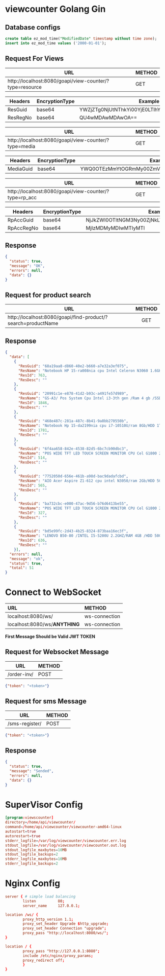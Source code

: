 # viewcounter Golang Gin

## Database configs
```sql
create table ez_mod_time("ModifiedDate" timestamp without time zone);
insert into ez_mod_time values ('2000-01-01');
```


## Request For Views

| URL                                                     | METHOD |
| ------------------------------------------------------- | ------ |
| http://localhost:8080/goapi/view-counter/?type=resource | GET    |


| Headers  | EncryptionType | Example                                          |
| -------- | -------------- | ------------------------------------------------ |
| ResGuid  | base64         | YWZjZTg0NjUtNThkYi00YjE0LTlhYmQtODZjZDA1YTBhYTcy |
| ResRegNo | base64         | QU4wMDAwMDAwOA==                                 |

| URL                                                  | METHOD |
| ---------------------------------------------------- | ------ |
| http://localhost:8080/goapi/view-counter/?type=media | GET    |


| Headers   | EncryptionType | Example                                          |
| --------- | -------------- | ------------------------------------------------ |
| MediaGuid | base64         | YWQ0OTEzMmYtOGRmMy00ZmVhLWIxNWQtOTZjMDU2NWZlYmNj |

| URL                                                   | METHOD |
| ----------------------------------------------------- | ------ |
| http://localhost:8080/goapi/view-counter/?type=rp_acc | GET    |


| Headers    | EncryptionType | Example                                          |
| ---------- | -------------- | ------------------------------------------------ |
| RpAccGuid  | base64         | NjJkZWI0OTItNGM3Ny00ZjNkLTk5YWYtNjBjMjQ2NmQ4ZDUx |
| RpAccRegNo | base64         | MjIzMDMyMDIwMTIyMTI                              |


## Response

```JSON
{
  "status": true,
  "message": "OK",
  "errors": null,
  "data": {}
}
```

## Request for product search

| URL                                                          | METHOD |
| ------------------------------------------------------------ | :----: |
| http://localhost:8080/goapi/find-product/?search=productName |  GET   |

## Response

```JSON
{
  "data": [
    {
      "ResGuid": "68a19aa8-d860-40e2-b660-a7e32a3ef075",
      "ResName": "Notebook HP 15-ra008nia cpu Intel Celeron N3060 1.6GHz/Ram 4Gb DDR3/HDD 500Gb/DVD/HD LED 15.6\"/Lan",
      "ResId": 763,
      "ResDesc": ""
    },
    {
      "ResGuid": "20991c1e-e878-41d2-b93c-a491fe57d989",
      "ResName": "GS-A3/ Pos System Cpu Intel i3-3th gen /Ram 4 gb /SSD64gb /Screen 15\" Touch Led/2nd Screen 15\" no ",
      "ResId": 1846,
      "ResDesc": ""
    },
    {
      "ResGuid": "468e487c-281a-487c-8b41-9a8bb270550b",
      "ResName": "Notebook Hp 15-da2199nia cpu i7-10510U/ram 8Gb/HDD 1Tb/VGA NVidia GeForce/dvd/15.6\" HD LED/black/lan",
      "ResId": 1781,
      "ResDesc": ""
    },
    {
      "ResGuid": "6f4aa658-842e-4538-82d5-6bc7cb90dbc3",
      "ResName": "POS WIDE TFT LED TOUCH SCREEN MONITOR CPU Cel G1800 2.4Ghz/RAM 2GB DDR3/SSD 32 GB/15'' +10'' WHITE ",
      "ResId": 514,
      "ResDesc": ""
    },
    {
      "ResGuid": "7752050d-656e-461b-a98d-bac9dadafcbd",
      "ResName": "AIO Acer Aspire Z1-612 cpu intel N3050/ram 2Gb/HDD 500Gb/19,5\"HD LED/vga shared/wired keyboard+mouse",
      "ResId": 565,
      "ResDesc": ""
    },
    {
      "ResGuid": "ba732cbc-e000-47ac-9d56-b76d6413be55",
      "ResName": "POS WIDE TFT LED TOUCH SCREEN MONITOR CPU Cel G1800 2.4Ghz/RAM 2GB DDR3/SSD 32 GB/15'' /PLASTIC/BLAC",
      "ResId": 327,
      "ResDesc": ""
    },
    {
      "ResGuid": "bd5e99fc-2d43-4b25-8324-873baa16ec3f",
      "ResName": "LENOVO B50-80 /INTEL I5-5200U 2.2GHZ/RAM 4GB /HDD 500GB /DISPLAY 15'6 HD LED /4 CELL/OS WIN 8.1 PRO",
      "ResId": 636,
      "ResDesc": ""
    }],
  "errors": null,
  "message": "ok",
  "status": true,
  "total": 51
}
```
# Connect to WebSocket
| URL                            | METHOD        |
| :----------------------------- | :------------ |
| localhost:8080/ws/             | ws-connection |
| localhost:8080/ws/**ANYTHING** | ws-connection |

**First Message Should be Valid JWT TOKEN**

## Request for Websocket Message
| URL         | METHOD |
| ----------- | ------ |
| /order-inv/ | POST   |

```json
{"token": "<token>"}
```
## Request for sms Message
| URL            | METHOD |
| -------------- | ------ |
| /sms-register/ | POST   |

```json
{"token": "<token>"}
```

## Response
```JSON
{
  "status": true,
  "message": "Sended",
  "errors": null,
  "data": {}
}
```
# SuperVisor Config
```conf
[program:viewscounter]
directory=/home/api/viewcounter/
command=/home/api/viewcounter/viewcounter-amd64-linux
autostart=true
autorestart=true
stderr_logfile=/var/log/viewcounter/viewcounter.err.log
stdout_logfile=/var/log/viewcounter/viewcounter.out.log
stdout_logfile_maxbytes=10MB
stdout_logfile_backups=2
stderr_logfile_maxbytes=10MB
stderr_logfile_backups=2
```
# Nginx Config
```conf
server { # simple load balancing
        listen          80;
        server_name     127.0.0.1;

location /ws/ {
        proxy_http_version 1.1;
        proxy_set_header Upgrade $http_upgrade;
        proxy_set_header Connection "upgrade";
        proxy_pass "http://localhost:8080/ws/";
} 

location / {
        proxy_pass "http://127.0.0.1:8080";
        include /etc/nginx/proxy_params;
        proxy_redirect off;
        }
}
```
